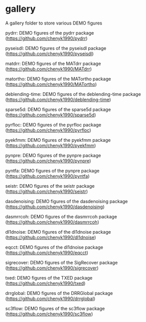 # gallery
A gallery folder to store various DEMO figures 

pydrr: DEMO figures of the pydrr package (https://github.com/chenyk1990/pydrr)

pyseisdl: DEMO figures of the pyseisdl package (https://github.com/chenyk1990/pyseisdl)

matdrr: DEMO figures of the MATdrr package (https://github.com/chenyk1990/MATdrr)

matortho: DEMO figures of the MATortho package (https://github.com/chenyk1990/MATortho)

deblending-time: DEMO figures of the deblending-time package (https://github.com/chenyk1990/deblending-time)

sparse5d: DEMO figures of the sparse5d package (https://github.com/chenyk1990/sparse5d)

pyrfloc: DEMO figures of the pyrfloc package (https://github.com/chenyk1990/pyrfloc)

pyekfmm: DEMO figures of the pyekfmm package (https://github.com/chenyk1990/pyekfmm) 

pynpre: DEMO figures of the pynpre package (https://github.com/chenyk1990/pynpre) 

pyntfa: DEMO figures of the pynpre package (https://github.com/chenyk1990/pyntfa) 

seistr: DEMO figures of the seistr package (https://github.com/chenyk1990/seistr) 

dasdenoising: DEMO figures of the dasdenoising package (https://github.com/chenyk1990/dasdenoising) 

dasmrrcoh: DEMO figures of the dasmrrcoh package (https://github.com/chenyk1990/dasmrrcoh) 

dl1dnoise: DEMO figures of the dl1dnoise package (https://github.com/chenyk1990/dl1dnoise) 

eqcct: DEMO figures of the dl1dnoise package (https://github.com/chenyk1990/eqcct) 

sigrecover: DEMO figures of the SigRecover package (https://github.com/chenyk1990/sigrecover)

txed: DEMO figures of the TXED package (https://github.com/chenyk1990/txed)

drrglobal: DEMO figures of the DRRGlobal package (https://github.com/chenyk1990/drrglobal)

sc3flow: DEMO figures of the sc3flow package (https://github.com/chenyk1990/sc3flow)
